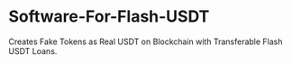 # Software-For-Flash-USDT
Creates Fake Tokens as Real USDT on Blockchain with Transferable Flash USDT Loans.

